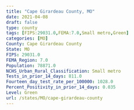 ```yaml
---
title: "Cape Girardeau County, MO"
date: 2021-04-08
draft: false
type: county
tags: [FIPS:29031.0,FEMA:7.0,Small metro,Green]
categories: [MO]
County: Cape Girardeau County
State: MO
FIPS: 29031.0
FEMA_Region: 7.0
Population: 78871.0
NCHS_Urban_Rural_Classification: Small metro
Tests_in_prior_14_days: 811.0
Fourteen_day_test_rate_per_100000: 1028.0
Percent_Positivity_in_prior_14_days: 0.035
Level: Green
url: /states/MO/cape-girardeau-county
---
```



